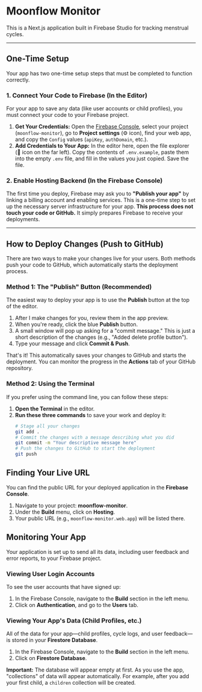 # Moonflow Monitor

This is a Next.js application built in Firebase Studio for tracking menstrual cycles.

---

## **One-Time Setup**

Your app has two one-time setup steps that must be completed to function correctly.

### 1. Connect Your Code to Firebase (In the Editor)

For your app to save any data (like user accounts or child profiles), you must connect your code to your Firebase project.

1.  **Get Your Credentials:** Open the [Firebase Console](https://console.firebase.google.com/), select your project (`moonflow-monitor`), go to **Project settings** (⚙️ icon), find your web app, and copy the `Config` values (`apiKey`, `authDomain`, etc.).
2.  **Add Credentials to Your App:** In the editor here, open the file explorer (📄 icon on the far left). Copy the contents of `.env.example`, paste them into the empty `.env` file, and fill in the values you just copied. Save the file.

### 2. Enable Hosting Backend (In the Firebase Console)

The first time you deploy, Firebase may ask you to **"Publish your app"** by linking a billing account and enabling services. This is a one-time step to set up the necessary server infrastructure for your app. **This process does not touch your code or GitHub.** It simply prepares Firebase to receive your deployments.

---

## How to Deploy Changes (Push to GitHub)

There are two ways to make your changes live for your users. Both methods push your code to GitHub, which automatically starts the deployment process.

### Method 1: The "Publish" Button (Recommended)

The easiest way to deploy your app is to use the **Publish** button at the top of the editor.

1.  After I make changes for you, review them in the app preview.
2.  When you're ready, click the blue **Publish** button.
3.  A small window will pop up asking for a "commit message." This is just a short description of the changes (e.g., "Added delete profile button").
4.  Type your message and click **Commit & Push**.

That's it! This automatically saves your changes to GitHub and starts the deployment. You can monitor the progress in the **Actions** tab of your GitHub repository.

### Method 2: Using the Terminal

If you prefer using the command line, you can follow these steps:

1.  **Open the Terminal** in the editor.
2.  **Run these three commands** to save your work and deploy it:
    ```bash
    # Stage all your changes
    git add .
    # Commit the changes with a message describing what you did
    git commit -m "Your descriptive message here"
    # Push the changes to GitHub to start the deployment
    git push
    ```

## Finding Your Live URL

You can find the public URL for your deployed application in the **Firebase Console**.
1. Navigate to your project: **moonflow-monitor**.
2. Under the **Build** menu, click on **Hosting**.
3. Your public URL (e.g., `moonflow-monitor.web.app`) will be listed there.

## Monitoring Your App

Your application is set up to send all its data, including user feedback and error reports, to your Firebase project.

### Viewing User Login Accounts
To see the user accounts that have signed up:
1. In the Firebase Console, navigate to the **Build** section in the left menu.
2. Click on **Authentication**, and go to the **Users** tab.

### Viewing Your App's Data (Child Profiles, etc.)
All of the data for your app—child profiles, cycle logs, and user feedback—is stored in your **Firestore Database**.

1.  In the Firebase Console, navigate to the **Build** section in the left menu.
2.  Click on **Firestore Database**.

**Important:** The database will appear empty at first. As you use the app, "collections" of data will appear automatically. For example, after you add your first child, a `children` collection will be created.
